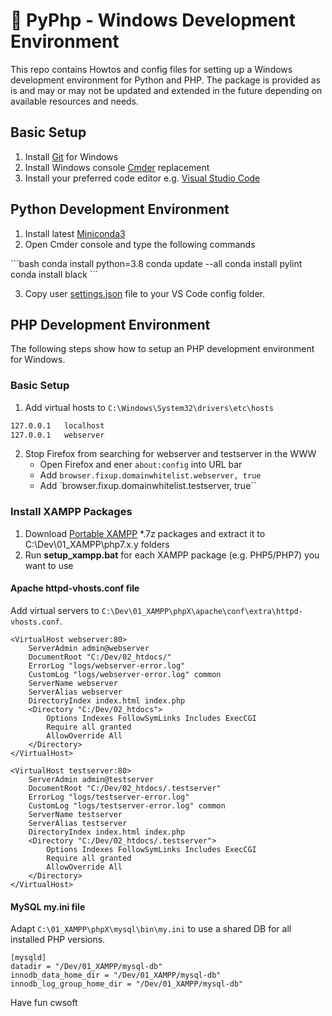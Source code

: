 # 👀 PyPhp - Windows Development Environment
This repo contains Howtos and config files for setting up a Windows development environment for Python and PHP. The package is provided as is and may or may not be updated and extended in the future depending on available resources and needs.

## Basic Setup
 1. Install [Git](https://git-scm.com/download/win) for Windows
 2. Install Windows console [Cmder](https://cmder.net/) replacement
 3. Install your preferred code editor e.g. [Visual Studio Code](https://code.visualstudio.com/)

## Python Development Environment
 1. Install latest [Miniconda3](https://docs.conda.io/en/latest/miniconda.html)
 2. Open Cmder console and type the following commands

´´´bash
conda install python=3.8
conda update --all
conda install pylint
conda install black
´´´ 
 
 3. Copy user [settings.json](vscode/settings.json) file to your VS Code config folder.

## PHP Development Environment
The following steps show how to setup an PHP development environment for Windows.

### Basic Setup
 1. Add virtual hosts to `C:\Windows\System32\drivers\etc\hosts`
```bash
127.0.0.1	localhost
127.0.0.1	webserver
```

 2. Stop Firefox from searching for webserver and testserver in the WWW
    - Open Firefox and ener `about:config` into URL bar
    - Add `browser.fixup.domainwhitelist.webserver, true`
    - Add `browser.fixup.domainwhitelist.testserver, true`` 

### Install XAMPP Packages
 1. Download [Portable XAMPP](https://sourceforge.net/projects/xampp/files/) *.7z packages and extract it to C:\Dev\01_XAMPP\php7.x.y folders
 2. Run **setup_xampp.bat** for each XAMPP package (e.g. PHP5/PHP7) you want to use

#### Apache httpd-vhosts.conf file
Add virtual servers to `C:\Dev\01_XAMPP\phpX\apache\conf\extra\httpd-vhosts.conf`.

```
<VirtualHost webserver:80>
	ServerAdmin admin@webserver
	DocumentRoot "C:/Dev/02_htdocs/"
	ErrorLog "logs/webserver-error.log"
	CustomLog "logs/webserver-error.log" common
	ServerName webserver
	ServerAlias webserver
	DirectoryIndex index.html index.php
	<Directory "C:/Dev/02_htdocs">
		Options Indexes FollowSymLinks Includes ExecCGI
		Require all granted
		AllowOverride All
	</Directory>
</VirtualHost>

<VirtualHost testserver:80>
	ServerAdmin admin@testserver
	DocumentRoot "C:/Dev/02_htdocs/.testserver"
	ErrorLog "logs/testserver-error.log"
	CustomLog "logs/testserver-error.log" common
	ServerName testserver
	ServerAlias testserver
	DirectoryIndex index.html index.php
	<Directory "C:/Dev/02_htdocs/.testserver">
		Options Indexes FollowSymLinks Includes ExecCGI
		Require all granted
		AllowOverride All
	</Directory>
</VirtualHost>
```

#### MySQL my.ini file
Adapt `C:\01_XAMPP\phpX\mysql\bin\my.ini` to use a shared DB for all installed PHP versions.

```
[mysqld]
datadir = "/Dev/01_XAMPP/mysql-db"
innodb_data_home_dir = "/Dev/01_XAMPP/mysql-db"
innodb_log_group_home_dir = "/Dev/01_XAMPP/mysql-db"
```
 
Have fun 
cwsoft